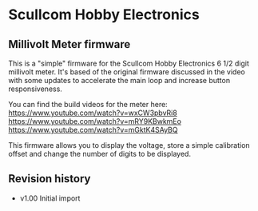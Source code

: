 # Scullcom Hobby Electronics  

## Millivolt Meter firmware
This is a "simple" firmware for the Scullcom Hobby Electronics 6 1/2 digit
millivolt meter. It's based of the original firmware discussed in the video
with some updates to accelerate the main loop and increase button
responsiveness.

You can find the build videos for the meter here:  
https://www.youtube.com/watch?v=wxCW3pbvRi8  
https://www.youtube.com/watch?v=mRY9KBwkmEo  
https://www.youtube.com/watch?v=mGktK4SAyBQ

This firmware allows you to display the voltage, store a simple calibration
offset and change the number of digits to be displayed.

## Revision history
* v1.00 Initial import
